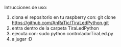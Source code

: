 Intrucciones de uso:

1) clona el repositorio en tu raspberry con: 
    git clone https://github.com/AnRaTic/TiraLedPython.git
2) entra dentro de la carpeta TiraLedPython
3) ejecuta con: 
    sudo python controladorTiraLed.py
4) a jugar :D